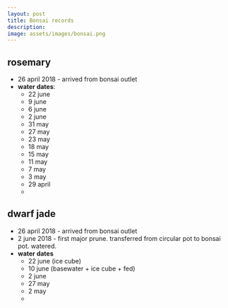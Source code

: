 ```yaml
---
layout: post
title: Bonsai records
description: 
image: assets/images/bonsai.png
---
```


## rosemary

* 26 april 2018 - arrived from bonsai outlet
* **water dates**: 
    - 22 june
    - 9 june
    - 6 june
    - 2 june
    - 31 may
    - 27 may
    - 23 may
    - 18 may
    - 15 may
    - 11 may
    - 7 may
    - 3 may
    - 29 april
    - 

## dwarf jade

* 26 april 2018 - arrived from bonsai outlet
* 2 june 2018 - first major prune. transferred from circular pot to bonsai pot. watered. 
* **water dates**
    - 22 june (ice cube)
    - 10 june (basewater + ice cube + fed)
    - 2 june
    - 27 may
    - 2 may
    - 